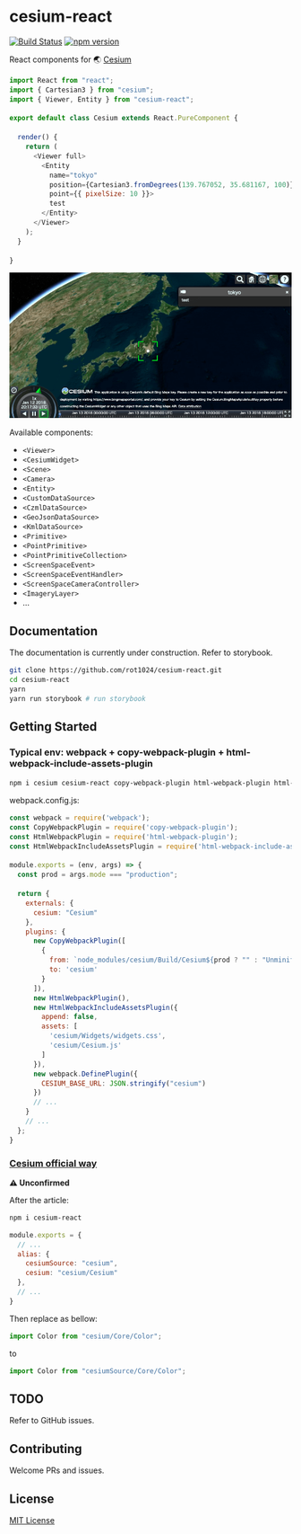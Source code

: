 # cesium-react

[![Build Status](https://travis-ci.org/rot1024/cesium-react.svg?branch=master)](https://travis-ci.org/rot1024/cesium-react) [![npm version](https://badge.fury.io/js/cesium-react.svg)](https://badge.fury.io/js/cesium-react)

React components for 🌏 [Cesium](https://cesiumjs.org/)

```js
import React from "react";
import { Cartesian3 } from "cesium";
import { Viewer, Entity } from "cesium-react";

export default class Cesium extends React.PureComponent {

  render() {
    return (
      <Viewer full>
        <Entity
          name="tokyo"
          position={Cartesian3.fromDegrees(139.767052, 35.681167, 100)}
          point={{ pixelSize: 10 }}>
          test
        </Entity>
      </Viewer>
    );
  }

}
```

![Screenshot](docs/screenshot.png)

Available components:

- `<Viewer>`
- `<CesiumWidget>`
- `<Scene>`
- `<Camera>`
- `<Entity>`
- `<CustomDataSource>`
- `<CzmlDataSource>`
- `<GeoJsonDataSource>`
- `<KmlDataSource>`
- `<Primitive>`
- `<PointPrimitive>`
- `<PointPrimitiveCollection>`
- `<ScreenSpaceEvent>`
- `<ScreenSpaceEventHandler>`
- `<ScreenSpaceCameraController>`
- `<ImageryLayer>`
- ...

## Documentation

The documentation is currently under construction. Refer to storybook.

```bash
git clone https://github.com/rot1024/cesium-react.git
cd cesium-react
yarn
yarn run storybook # run storybook
```

## Getting Started

### Typical env: webpack + copy-webpack-plugin + html-webpack-include-assets-plugin

```bash
npm i cesium cesium-react copy-webpack-plugin html-webpack-plugin html-webpack-include-assets-plugin --save-dev
```

webpack.config.js:

```js
const webpack = require('webpack');
const CopyWebpackPlugin = require('copy-webpack-plugin');
const HtmlWebpackPlugin = require('html-webpack-plugin');
const HtmlWebpackIncludeAssetsPlugin = require('html-webpack-include-assets-plugin');

module.exports = (env, args) => {
  const prod = args.mode === "production";

  return {
    externals: {
      cesium: "Cesium"
    },
    plugins: {
      new CopyWebpackPlugin([
        {
          from: `node_modules/cesium/Build/Cesium${prod ? "" : "Unminified"}`,
          to: 'cesium'
        }
      ]),
      new HtmlWebpackPlugin(),
      new HtmlWebpackIncludeAssetsPlugin({
        append: false,
        assets: [
          'cesium/Widgets/widgets.css',
          'cesium/Cesium.js'
        ]
      }),
      new webpack.DefinePlugin({
        CESIUM_BASE_URL: JSON.stringify("cesium")
      })
      // ...
    }
    // ...
  };
}
```

### [Cesium official way](https://cesiumjs.org/tutorials/cesium-and-webpack/)

**⚠ Unconfirmed**

After the article:

```bash
npm i cesium-react
```

```js
module.exports = {
  // ...
  alias: {
    cesiumSource: "cesium",
    cesium: "cesium/Cesium"
  },
  // ...
}
```

Then replace as bellow:

```js
import Color from "cesium/Core/Color";
```

to

```js
import Color from "cesiumSource/Core/Color";
```

## TODO

Refer to GitHub issues.

## Contributing

Welcome PRs and issues.

## License

[MIT License](LICENSE)
